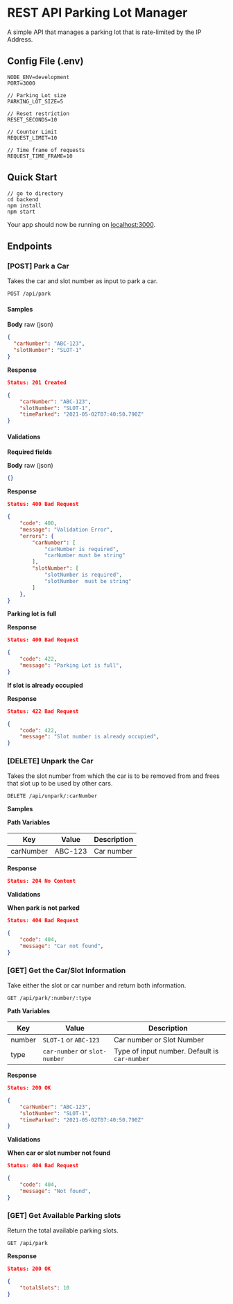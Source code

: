 # REST API Parking Lot Manager

A simple API that manages a parking lot that is rate-limited by the IP Address.

## Config File (.env)

```
NODE_ENV=development
PORT=3000

// Parking Lot size
PARKING_LOT_SIZE=5

// Reset restriction
RESET_SECONDS=10

// Counter Limit
REQUEST_LIMIT=10

// Time frame of requests
REQUEST_TIME_FRAME=10
```

## Quick Start

```
// go to directory
cd backend
npm install
npm start
```

Your app should now be running on [localhost:3000](http://localhost:5000/).

## Endpoints

### [POST] Park a Car

Takes the car and slot number as input to park a car.

```
POST /api/park
```

#### **Samples**

**Body** raw (json)

```json
{
  "carNumber": "ABC-123",
  "slotNumber": "SLOT-1"
}
```

**Response**

```json
Status: 201 Created

{
    "carNumber": "ABC-123",
    "slotNumber": "SLOT-1",
    "timeParked": "2021-05-02T07:40:50.790Z"
}
```

#### **Validations**

**Required fields**

**Body** raw (json)

```json
{}
```

**Response**

```json
Status: 400 Bad Request

{
	"code": 400,
    "message": "Validation Error",
    "errors": {
        "carNumber": [
            "carNumber is required",
            "carNumber must be string"
        ],
        "slotNumber": [
            "slotNumber is required",
            "slotNumber  must be string"
        ]
    },
}
```

**Parking lot is full**

**Response**

```json
Status: 400 Bad Request

{
	"code": 422,
    "message": "Parking Lot is full",
}
```

**If slot is already occupied**

**Response**

```json
Status: 422 Bad Request

{
	"code": 422,
    "message": "Slot number is already occupied",
}
```





### [DELETE] Unpark the Car

Takes the slot number from which the car is to be removed from and frees that slot up to be used by other cars.

```
DELETE /api/unpark/:carNumber
```

**Samples**

**Path Variables**

| Key       | Value   | Description |
| --------- | ------- | ----------- |
| carNumber | ABC-123 | Car number  |

**Response**

```json
Status: 204 No Content
```

**Validations**

**When park is not parked**

```json
Status: 404 Bad Request

{
	"code": 404,
    "message": "Car not found",
}
```





### [GET] Get the Car/Slot Information

Take either the slot or car number and return both information.

```
GET /api/park/:number/:type
```

**Path Variables**

| Key    | Value                         | Description                                   |
| ------ | ----------------------------- | --------------------------------------------- |
| number | `SLOT-1` or `ABC-123`         | Car number or Slot Number                     |
| type   | `car-number` or `slot-number` | Type of input number. Default is `car-number` |

**Response**

```json
Status: 200 OK

{
    "carNumber": "ABC-123",
    "slotNumber": "SLOT-1",
    "timeParked": "2021-05-02T07:40:50.790Z"
}
```

**Validations**

**When car or slot number not found**

```json
Status: 404 Bad Request

{
	"code": 404,
    "message": "Not found",
}
```





### [GET] Get Available Parking slots

Return the total available parking slots.

```
GET /api/park
```

**Response**

```json
Status: 200 OK

{
    "totalSlots": 10
}
```
